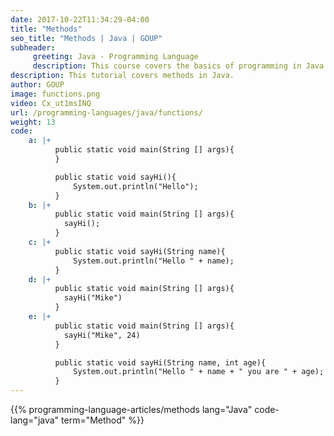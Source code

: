 ```yaml
---
date: 2017-10-22T11:34:29-04:00
title: "Methods"
seo_title: "Methods | Java | GOUP"
subheader:
     greeting: Java - Programming Language
     description: This course covers the basics of programming in Java. Work your way through the videos/articles and I'll teach you everything you need to know to start your programming journey!
description: This tutorial covers methods in Java.
author: GOUP
image: functions.png
video: Cx_ut1msINQ
url: /programming-languages/java/functions/
weight: 13
code:
    a: |+
          public static void main(String [] args){
          }

          public static void sayHi(){
              System.out.println("Hello");
          }
    b: |+
          public static void main(String [] args){
            sayHi();
          }
    c: |+
          public static void sayHi(String name){
              System.out.println("Hello " + name);
          }
    d: |+
          public static void main(String [] args){
            sayHi("Mike")
          }
    e: |+
          public static void main(String [] args){
            sayHi("Mike", 24)
          }

          public static void sayHi(String name, int age){
              System.out.println("Hello " + name + " you are " + age);
          }
---
```


{{% programming-language-articles/methods lang="Java" code-lang="java" term="Method" %}}
